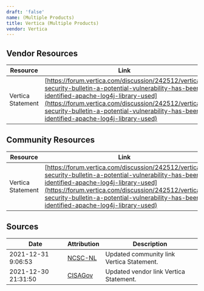 ```yaml
---
draft: 'false'
name: (Multiple Products)
title: Vertica (Multiple Products)
vendor: Vertica
---
```


## Vendor Resources
| Resource | Link |
| --- | --- |
| Vertica Statement | [https://forum.vertica.com/discussion/242512/vertica-security-bulletin-a-potential-vulnerability-has-been-identified-apache-log4j-library-used](https://forum.vertica.com/discussion/242512/vertica-security-bulletin-a-potential-vulnerability-has-been-identified-apache-log4j-library-used) |

## Community Resources
| Resource | Link |
| --- | --- |
| Vertica Statement | [https://forum.vertica.com/discussion/242512/vertica-security-bulletin-a-potential-vulnerability-has-been-identified-apache-log4j-library-used](https://forum.vertica.com/discussion/242512/vertica-security-bulletin-a-potential-vulnerability-has-been-identified-apache-log4j-library-used) |


## Sources
| Date | Attribution | Description |
| --- | --- | --- |
| 2021-12-31 9:06:53 | [NCSC-NL](https://github.com/NCSC-NL/log4shell/blob/main/software/README.md) | Updated community link Vertica Statement.  |
| 2021-12-30 21:31:50 | [CISAGov](https://raw.githubusercontent.com/cisagov/log4j-affected-db/develop/README.md) | Updated vendor link Vertica Statement.  |
